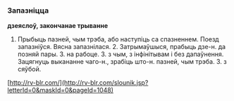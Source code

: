 ### Запазніцца
**дзеяслоў, закончанае трыванне**

1. Прыбыць пазней, чым трэба, або наступіць са спазненнем. Поезд запазніўся. Вясна запазнілася. 2. Затрымаўшыся, прабыць дзе-н. да позняй пары. З. на рабоце. З. з чым, з інфінітывам і без дапаўнення. Зацягнуць выкананне чаго-н., зрабіць што-н. пазней, чым трэба. З. з сяўбой.

<a rel="author">[http://rv-blr.com/](http://rv-blr.com/slounik.jsp?letterId=0&maskId=0&pageId=1048)</a>
